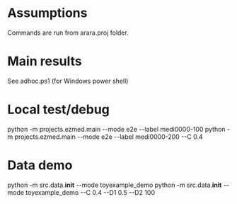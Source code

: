 # Assumptions
Commands are run from arara.proj folder.

# Main results
See adhoc.ps1 (for Windows power shell)

# Local test/debug
python -m projects.ezmed.main --mode e2e --label medi0000-100 
python -m projects.ezmed.main --mode e2e --label medi0000-200 --C 0.4

# Data demo
python -m src.data.__init__ --mode toyexample_demo 
python -m src.data.__init__ --mode toyexample_demo --C 0.4 --D1 0.5 --D2 100


